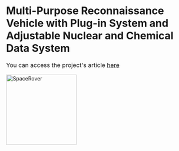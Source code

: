 # Multi-Purpose Reconnaissance Vehicle with Plug-in System and Adjustable Nuclear and Chemical Data System
<p style="font-size: 16px;">You can access the project's article <a href="https://speacepedia.info/robotarticle">here</a></p>
<img width="191" alt="SpaceRover" src="https://github.com/abcdaaaaaaaaa/Chernobyl/assets/108553778/5c79de09-41b3-4e51-b2ba-a0353fad612d">


